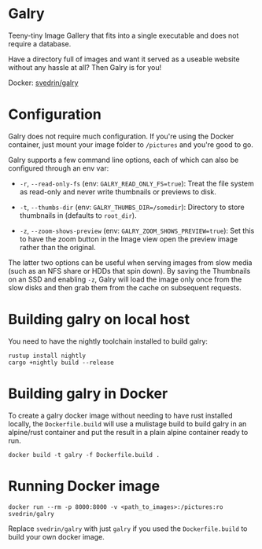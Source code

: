 # Galry

Teeny-tiny Image Gallery that fits into a single executable and does not require a database.

Have a directory full of images and want it served as a useable website without any hassle at all? Then Galry is for you!

Docker: [svedrin/galry](https://hub.docker.com/r/svedrin/galry)

# Configuration

Galry does not require much configuration. If you're using the Docker container, just mount your image folder to `/pictures` and you're good to go.

Galry supports a few command line options, each of which can also be configured through an env var:

* `-r`, `--read-only-fs` (env: `GALRY_READ_ONLY_FS=true`): Treat the file system as read-only and never write thumbnails or previews to disk.

* `-t`, `--thumbs-dir` (env: `GALRY_THUMBS_DIR=/somedir`): Directory to store thumbnails in (defaults to `root_dir`).

* `-z`, `--zoom-shows-preview` (env: `GALRY_ZOOM_SHOWS_PREVIEW=true`): Set this to have the zoom button in the Image view open the preview image rather than the original.

The latter two options can be useful when serving images from slow media (such as an NFS share or HDDs that spin down). By saving the Thumbnails on an SSD and enabling `-z`, Galry will load the image only once from the slow disks and then grab them from the cache on subsequent requests.  

# Building galry on local host

You need to have the nightly toolchain installed to build galry:

```
rustup install nightly
cargo +nightly build --release
```

# Building galry in Docker

To create a galry docker image without needing to have rust installed locally, the ```Dockerfile.build``` will use a mulistage build to build galry in an alpine/rust container and put the result in a plain alpine container ready to run.

```
docker build -t galry -f Dockerfile.build .
```

# Running Docker image

```
docker run --rm -p 8000:8000 -v <path_to_images>:/pictures:ro svedrin/galry
```

Replace ```svedrin/galry``` with just ```galry``` if you used the ```Dockerfile.build``` to build your own docker image.
